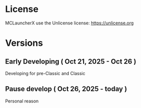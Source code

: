 # License
MCLauncherX use the Unlicense license: https://unlicense.org
# Versions
## Early Developing ( Oct 21, 2025 - Oct 26 )
Developing for pre-Classic and Classic
## Pause develop ( Oct 26, 2025 - today )
Personal reason
